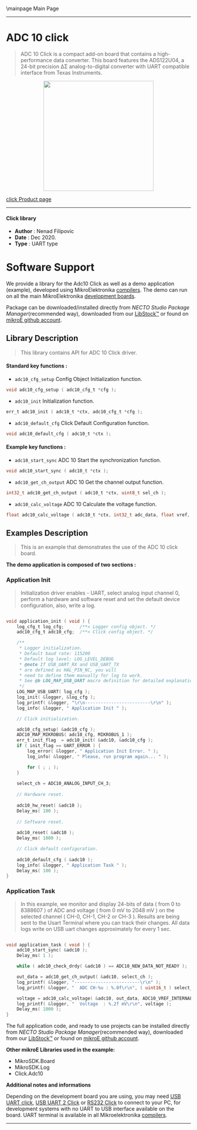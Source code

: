 \mainpage Main Page


---
# ADC 10 click

> ADC 10 Click is a compact add-on board that contains a high-performance data converter. This board features the ADS122U04, a 24-bit precision ΔΣ analog-to-digital converter with UART compatible interface from Texas Instruments.

<p align="center">
  <img src="https://download.mikroe.com/images/click_for_ide/adc10-click.png" height=300px>
</p>

[click Product page](https://www.mikroe.com/adc-10-click)

---


#### Click library

- **Author**        : Nenad Filipovic
- **Date**          : Dec 2020.
- **Type**          : UART type


# Software Support

We provide a library for the Adc10 Click
as well as a demo application (example), developed using MikroElektronika
[compilers](https://www.mikroe.com/necto-studio).
The demo can run on all the main MikroElektronika [development boards](https://www.mikroe.com/development-boards).

Package can be downloaded/installed directly from *NECTO Studio Package Manager*(recommended way), downloaded from our [LibStock&trade;](https://libstock.mikroe.com) or found on [mikroE github account](https://github.com/MikroElektronika/mikrosdk_click_v2/tree/master/clicks).

## Library Description

> This library contains API for ADC 10 Click driver.

#### Standard key functions :

- `adc10_cfg_setup` Config Object Initialization function.
```c
void adc10_cfg_setup ( adc10_cfg_t *cfg );
```

- `adc10_init` Initialization function.
```c
err_t adc10_init ( adc10_t *ctx, adc10_cfg_t *cfg );
```

- `adc10_default_cfg` Click Default Configuration function.
```c
void adc10_default_cfg ( adc10_t *ctx );
```

#### Example key functions :

- `adc10_start_sync` ADC 10 Start the synchronization function.
```c
void adc10_start_sync ( adc10_t *ctx );
```

- `adc10_get_ch_output` ADC 10 Get the channel output function.
```c
int32_t adc10_get_ch_output ( adc10_t *ctx, uint8_t sel_ch );
```

- `adc10_calc_voltage` ADC 10 Calculate the voltage function.
```c
float adc10_calc_voltage ( adc10_t *ctx, int32_t adc_data, float vref, uint8_t gain );
```

## Examples Description

> This is an example that demonstrates the use of the ADC 10 click board.

**The demo application is composed of two sections :**

### Application Init

> Initialization driver enables - UART,
select analog input channel 0, perform a hardware and software reset
and set the default device configuration, also, write a log.

```c

void application_init ( void ) {
    log_cfg_t log_cfg;      /**< Logger config object. */
    adc10_cfg_t adc10_cfg;  /**< Click config object. */

    /** 
     * Logger initialization.
     * Default baud rate: 115200
     * Default log level: LOG_LEVEL_DEBUG
     * @note If USB_UART_RX and USB_UART_TX 
     * are defined as HAL_PIN_NC, you will 
     * need to define them manually for log to work. 
     * See @b LOG_MAP_USB_UART macro definition for detailed explanation.
     */
    LOG_MAP_USB_UART( log_cfg );
    log_init( &logger, &log_cfg );
    log_printf( &logger, "\r\n-------------------------\r\n" );
    log_info( &logger, " Application Init " );

    // Click initialization.

    adc10_cfg_setup( &adc10_cfg );
    ADC10_MAP_MIKROBUS( adc10_cfg, MIKROBUS_1 );
    err_t init_flag  = adc10_init( &adc10, &adc10_cfg );
    if ( init_flag == UART_ERROR ) {
        log_error( &logger, " Application Init Error. " );
        log_info( &logger, " Please, run program again... " );

        for ( ; ; );
    }
    
    select_ch = ADC10_ANALOG_INPUT_CH_3;
    
    // Hardware reset.
    
    adc10_hw_reset( &adc10 );
    Delay_ms( 100 );
    
    // Software reset.
    
    adc10_reset( &adc10 );
    Delay_ms( 1000 );

    // Click default configuration.
    
    adc10_default_cfg ( &adc10 );
    log_info( &logger, " Application Task " );
    Delay_ms( 100 );
}

```

### Application Task

> In this example, we monitor and display
24-bits of data ( from 0 to 8388607 ) of ADC and voltage ( from 0 mV to 2048 mV )
on the selected channel ( CH-0, CH-1, CH-2 or CH-3 ).
Results are being sent to the Usart Terminal where you can track their changes.
All data logs write on USB uart changes approximately for every 1 sec.

```c

void application_task ( void ) {   
    adc10_start_sync( &adc10 );
    Delay_ms( 1 );

    while ( adc10_check_drdy( &adc10 ) == ADC10_NEW_DATA_NOT_READY );

    out_data = adc10_get_ch_output( &adc10, select_ch );
    log_printf( &logger, "-------------------------\r\n" );
    log_printf( &logger, "  ADC CH-%u : %.0f\r\n", ( uint16_t ) select_ch, ( float ) out_data );

    voltage = adc10_calc_voltage( &adc10, out_data, ADC10_VREF_INTERNAL, ADC10_GAIN_1 );
    log_printf( &logger, "  Voltage  : %.2f mV\r\n", voltage );
    Delay_ms( 1000 );
}

```

The full application code, and ready to use projects can be installed directly from *NECTO Studio Package Manager*(recommended way), downloaded from our [LibStock&trade;](https://libstock.mikroe.com) or found on [mikroE github account](https://github.com/MikroElektronika/mikrosdk_click_v2/tree/master/clicks).

**Other mikroE Libraries used in the example:**

- MikroSDK.Board
- MikroSDK.Log
- Click.Adc10

**Additional notes and informations**

Depending on the development board you are using, you may need
[USB UART click](https://www.mikroe.com/usb-uart-click),
[USB UART 2 Click](https://www.mikroe.com/usb-uart-2-click) or
[RS232 Click](https://www.mikroe.com/rs232-click) to connect to your PC, for
development systems with no UART to USB interface available on the board. UART
terminal is available in all Mikroelektronika
[compilers](https://shop.mikroe.com/compilers).

---
